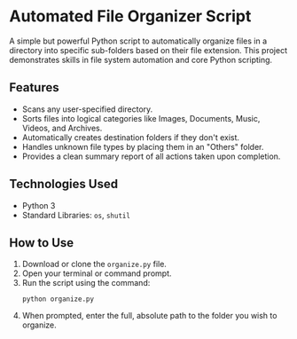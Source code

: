 # Automated File Organizer Script

A simple but powerful Python script to automatically organize files in a directory into specific sub-folders based on their file extension. This project demonstrates skills in file system automation and core Python scripting.

## Features

- Scans any user-specified directory.
- Sorts files into logical categories like Images, Documents, Music, Videos, and Archives.
- Automatically creates destination folders if they don't exist.
- Handles unknown file types by placing them in an "Others" folder.
- Provides a clean summary report of all actions taken upon completion.

## Technologies Used

- Python 3
- Standard Libraries: `os`, `shutil`

## How to Use

1.  Download or clone the `organize.py` file.
2.  Open your terminal or command prompt.
3.  Run the script using the command:
    ```
    python organize.py
    ```
4.  When prompted, enter the full, absolute path to the folder you wish to organize.
